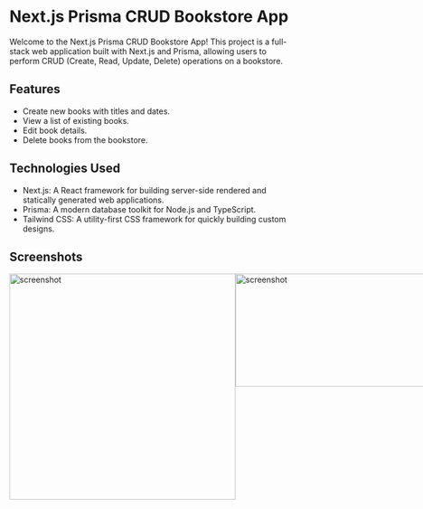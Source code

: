 # Next.js Prisma CRUD Bookstore App

Welcome to the Next.js Prisma CRUD Bookstore App! This project is a full-stack web application built with Next.js and Prisma, allowing users to perform CRUD (Create, Read, Update, Delete) operations on a bookstore.

## Features

- Create new books with titles and dates.
- View a list of existing books.
- Edit book details.
- Delete books from the bookstore.

## Technologies Used

- Next.js: A React framework for building server-side rendered and statically generated web applications.
- Prisma: A modern database toolkit for Node.js and TypeScript.
- Tailwind CSS: A utility-first CSS framework for quickly building custom designs.

## Screenshots

<div style="display: flex; justify-content: space-between;">
  <img src="https://github.com/Basab-Saha/crud-next/assets/134124512/b80b0d2b-ab34-4907-bbdd-6d3ac342a083" alt="screenshot" width="400">
  <img src="https://github.com/Basab-Saha/crud-next/assets/134124512/8ceb3a8c-e866-451c-8d70-8db6960729c6" alt="screenshot" width="400" height="200">
   <img src="https://github.com/Basab-Saha/crud-next/assets/134124512/d16cba59-f835-4a56-a0a0-dad3d1c1034b" alt="screenshot" width="400" height="200">
  

</div>
